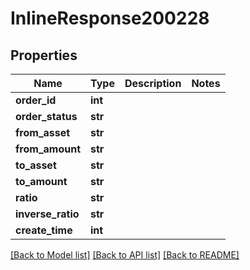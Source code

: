 # InlineResponse200228

## Properties
Name | Type | Description | Notes
------------ | ------------- | ------------- | -------------
**order_id** | **int** |  | 
**order_status** | **str** |  | 
**from_asset** | **str** |  | 
**from_amount** | **str** |  | 
**to_asset** | **str** |  | 
**to_amount** | **str** |  | 
**ratio** | **str** |  | 
**inverse_ratio** | **str** |  | 
**create_time** | **int** |  | 

[[Back to Model list]](../README.md#documentation-for-models) [[Back to API list]](../README.md#documentation-for-api-endpoints) [[Back to README]](../README.md)

